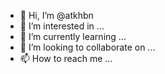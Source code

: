 - 👋 Hi, I’m @atkhbn
- 👀 I’m interested in ...
- 🌱 I’m currently learning ...
- 💞️ I’m looking to collaborate on ...
- 📫 How to reach me ...

<!---
atkhbn/atkhbn is a ✨ special ✨ repository because its `README.md` (this file) appears on your GitHub profile.
You can click the Preview link to take a look at your changes.
--->
